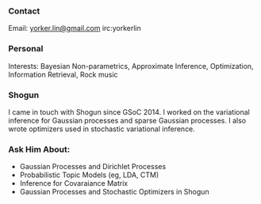 ### Contact

Email: yorker.lin@gmail.com irc:yorkerlin


### Personal
Interests: Bayesian Non-parametrics, Approximate Inference, Optimization, Information Retrieval, Rock music

### Shogun
I came in touch with Shogun since GSoC 2014. 
I worked on the variational inference for Gaussian processes and sparse Gaussian processes.
I also wrote optimizers used in stochastic variational inference.

### Ask Him About:
 * Gaussian Processes and Dirichlet Processes
 * Probabilistic Topic Models (eg, LDA, CTM)
 * Inference for Covaraiance Matrix
 * Gaussian Processes and Stochastic Optimizers in Shogun
